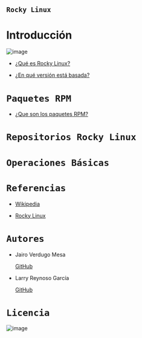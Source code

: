 ## `Rocky Linux` 

# Introducción

![image](https://user-images.githubusercontent.com/114906861/214279955-1ac2c065-8d2e-4b8b-91c9-944ad300af3d.png)

- [¿Qué es Rocky Linux?](linux/linux.md)

- [¿En qué versión está basada?](version/version.md)

# `Paquetes RPM` 

- [¿Que son los paquetes RPM?](rpm/rpm.md)


# `Repositorios Rocky Linux`


# `Operaciones Básicas`

# `Referencias`

- [Wikipedia](https://es.wikipedia.org/wiki/Rocky_Linux)

- [Rocky Linux](https://rockylinux.org)


# `Autores`

- Jairo Verdugo Mesa

     [GitHub](https://github.com/Jairoverdugo98)

- Larry Reynoso García

     [GitHub](https://github.com/LarryWestbrook)

# `Licencia`

![image](https://user-images.githubusercontent.com/114906861/214280755-73c45fbd-cb4a-4492-b969-807a3cc50bd1.PNG)

